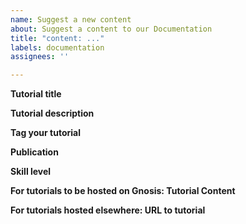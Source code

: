```yaml
---
name: Suggest a new content
about: Suggest a content to our Documentation
title: "content: ..."
labels: documentation
assignees: ''

---
```


**Tutorial title**

<!-- What is the title of your tutorial?-->

**Tutorial description**

<!-- Summarize what the user should be able to accomplish by following tutorial -->

**Tag your tutorial**

<!-- What topics are covered in your tutorial? -->

**Publication**

<!-- If it's been published elsewhere already, let us know -->

**Skill level**

<!-- What level of experience does someone need to be to complete the tutorial? Beginner/Intermediate/Advanced -->

**For tutorials to be hosted on Gnosis: Tutorial Content**

<!-- Please paste the full tutorial in markdown -->

**For tutorials hosted elsewhere: URL to tutorial**

<!-- Please paste the URL to your tutorial -->
